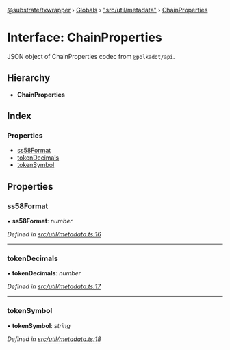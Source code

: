 [@substrate/txwrapper](../README.md) › [Globals](../globals.md) › ["src/util/metadata"](../modules/_src_util_metadata_.md) › [ChainProperties](_src_util_metadata_.chainproperties.md)

# Interface: ChainProperties

JSON object of ChainProperties codec from `@polkadot/api`.

## Hierarchy

* **ChainProperties**

## Index

### Properties

* [ss58Format](_src_util_metadata_.chainproperties.md#ss58format)
* [tokenDecimals](_src_util_metadata_.chainproperties.md#tokendecimals)
* [tokenSymbol](_src_util_metadata_.chainproperties.md#tokensymbol)

## Properties

###  ss58Format

• **ss58Format**: *number*

*Defined in [src/util/metadata.ts:16](https://github.com/paritytech/txwrapper/blob/6ef1ba4/src/util/metadata.ts#L16)*

___

###  tokenDecimals

• **tokenDecimals**: *number*

*Defined in [src/util/metadata.ts:17](https://github.com/paritytech/txwrapper/blob/6ef1ba4/src/util/metadata.ts#L17)*

___

###  tokenSymbol

• **tokenSymbol**: *string*

*Defined in [src/util/metadata.ts:18](https://github.com/paritytech/txwrapper/blob/6ef1ba4/src/util/metadata.ts#L18)*
